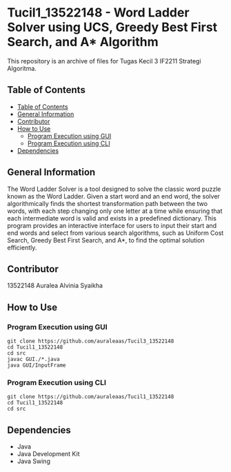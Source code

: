 # Tucil1_13522148 - Word Ladder Solver using UCS, Greedy Best First Search, and A* Algorithm
This repository is an archive of files for Tugas Kecil 3 IF2211 Strategi Algoritma.

## Table of Contents
  - [Table of Contents](#table-of-contents)
  - [General Information](#general-information)
  - [Contributor](#contributor)
  - [How to Use](#how-to-use)
    - [Program Execution using GUI](#program-execution-using-GUI)
    - [Program Execution using CLI](#program-execution-using-CLI)
  - [Dependencies](#Dependencies)

## General Information
The Word Ladder Solver is a tool designed to solve the classic word puzzle known as the Word Ladder. Given a start word and an end word, the solver algorithmically finds the shortest transformation path between the two words, with each step changing only one letter at a time while ensuring that each intermediate word is valid and exists in a predefined dictionary. This program provides an interactive interface for users to input their start and end words and select from various search algorithms, such as Uniform Cost Search, Greedy Best First Search, and A*, to find the optimal solution efficiently.

## Contributor
13522148 Auralea Alvinia Syaikha

## How to Use
    
### Program Execution using GUI
    git clone https://github.com/auraleaas/Tucil3_13522148
    cd Tucil1_13522148
    cd src
    javac GUI./*.java
    java GUI/InputFrame

### Program Execution using CLI
    git clone https://github.com/auraleaas/Tucil1_13522148
    cd Tucil1_13522148
    cd src
    
## Dependencies
- Java
- Java Development Kit
- Java Swing
